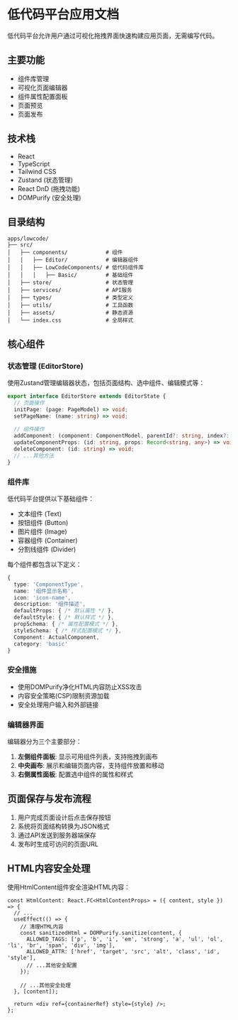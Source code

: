 # 低代码平台应用文档

低代码平台允许用户通过可视化拖拽界面快速构建应用页面，无需编写代码。

## 主要功能

- 组件库管理
- 可视化页面编辑器
- 组件属性配置面板
- 页面预览
- 页面发布

## 技术栈

- React
- TypeScript
- Tailwind CSS
- Zustand (状态管理)
- React DnD (拖拽功能)
- DOMPurify (安全处理)

## 目录结构

```
apps/lowcode/
├── src/
│   ├── components/            # 组件
│   │   ├── Editor/            # 编辑器组件
│   │   ├── LowCodeComponents/ # 低代码组件库
│   │   │   ├── Basic/         # 基础组件
│   ├── store/                 # 状态管理
│   ├── services/              # API服务
│   ├── types/                 # 类型定义
│   ├── utils/                 # 工具函数
│   ├── assets/                # 静态资源
│   └── index.css              # 全局样式
```

## 核心组件

### 状态管理 (EditorStore)

使用Zustand管理编辑器状态，包括页面结构、选中组件、编辑模式等：

```typescript
export interface EditorStore extends EditorState {
  // 页面操作
  initPage: (page: PageModel) => void;
  setPageName: (name: string) => void;
  
  // 组件操作
  addComponent: (component: ComponentModel, parentId?: string, index?: number) => void;
  updateComponentProps: (id: string, props: Record<string, any>) => void;
  deleteComponent: (id: string) => void;
  // ...其他方法
}
```

### 组件库

低代码平台提供以下基础组件：

- 文本组件 (Text)
- 按钮组件 (Button)
- 图片组件 (Image)
- 容器组件 (Container)
- 分割线组件 (Divider)

每个组件都包含以下定义：

```typescript
{
  type: 'ComponentType',
  name: '组件显示名称',
  icon: 'icon-name',
  description: '组件描述',
  defaultProps: { /* 默认属性 */ },
  defaultStyle: { /* 默认样式 */ },
  propSchema: { /* 属性配置模式 */ },
  styleSchema: { /* 样式配置模式 */ },
  Component: ActualComponent,
  category: 'basic'
}
```

### 安全措施

- 使用DOMPurify净化HTML内容防止XSS攻击
- 内容安全策略(CSP)限制资源加载
- 安全处理用户输入和外部链接

### 编辑器界面

编辑器分为三个主要部分：

1. **左侧组件面板**: 显示可用组件列表，支持拖拽到画布
2. **中央画布**: 展示和编辑页面内容，支持组件放置和移动
3. **右侧属性面板**: 配置选中组件的属性和样式

## 页面保存与发布流程

1. 用户完成页面设计后点击保存按钮
2. 系统将页面结构转换为JSON格式
3. 通过API发送到服务器端保存
4. 发布时生成可访问的页面URL

## HTML内容安全处理

使用HtmlContent组件安全渲染HTML内容：

```tsx
const HtmlContent: React.FC<HtmlContentProps> = ({ content, style }) => {
  // ...
  useEffect(() => {
    // 清理HTML内容
    const sanitizedHtml = DOMPurify.sanitize(content, {
      ALLOWED_TAGS: ['p', 'b', 'i', 'em', 'strong', 'a', 'ul', 'ol', 'li', 'br', 'span', 'div', 'img'],
      ALLOWED_ATTR: ['href', 'target', 'src', 'alt', 'class', 'id', 'style'],
      // ...其他安全配置
    });
    
    // ...其他安全处理
  }, [content]);
  
  return <div ref={containerRef} style={style} />;
};
```
